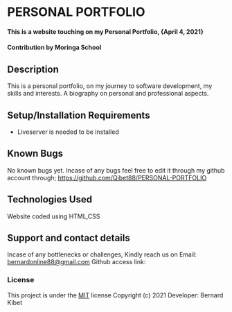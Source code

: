 # PERSONAL PORTFOLIO
#### This is a website touching on my Personal Portfolio, {April 4, 2021}
####  **Contribution by Moringa School**
## Description
This is a personal portfolio, on my journey to software development, my skills and interests. A biography on personal and professional aspects.
## Setup/Installation Requirements
* Liveserver is needed to be installed
## Known Bugs
No known bugs yet.  Incase of any bugs feel free to edit it through my github account through; https://github.com/Qibet88/PERSONAL-PORTFOLIO
## Technologies Used
Website coded using HTML,CSS
## Support and contact details
Incase of any bottlenecks or challenges, Kindly reach us on Email: bernardonline88@gmail.com
Github access link: 
### License
This project is under the  [MIT](LICENSE) license
Copyright (c) 2021                          Developer: Bernard Kibet
